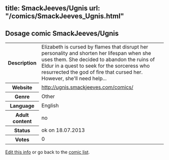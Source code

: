 title: SmackJeeves/Ugnis
url: "/comics/SmackJeeves_Ugnis.html"
---
Dosage comic SmackJeeves/Ugnis
-----------------------------------------

<p id="msg"></p>
<script type="text/javascript">
if (window.location.search === '?edit_info_mail=sent_ok') {
  var elem = document.getElementById("msg");
  elem.innerHTML = 'Edited information sucessfully sent for review, which is usually done daily. Thanks!';
  elem.className = 'ok';
}
</script>
<table class="comicinfo">
<tr>
<th>Description</th><td>Elizabeth is cursed by flames that disrupt her personality and shorten her lifespan when she uses them. She decided to abandon the ruins of Eldur in a quest to seek for the sorceress who resurrected the god of fire that cursed her. However, she'll need help...</td>
</tr>
<tr>
<th>Website</th><td><a href="http://ugnis.smackjeeves.com/comics/">http://ugnis.smackjeeves.com/comics/</a></td>
</tr>
<tr>
<th>Genre</th><td>Other</td>
</tr>
<tr>
<th>Language</th><td>English</td>
</tr>
<tr>
<th>Adult content</th><td>no</td>
</tr>
<tr>
<th>Status</th><td>ok on 18.07.2013</td>
</tr>
<tr>
<th>Votes</th><td>0</td>
</tr>
</table>

[Edit this info](SmackJeeves_Ugnis_edit.html) or go back to the [comic list](../comic-index.html).
